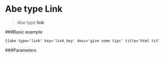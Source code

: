 # Abe type Link

> Abe type __link__

###Basic example

```html
{{abe type='link' key='link_key' desc='give some tips' title='html title' tab='default'}}
```

###Parameters